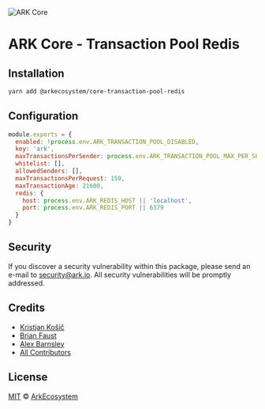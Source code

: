 ![ARK Core](https://i.imgur.com/1aP6F2o.png)

# ARK Core - Transaction Pool Redis

## Installation

```bash
yarn add @arkecosystem/core-transaction-pool-redis
```

## Configuration

```js
module.exports = {
  enabled: !process.env.ARK_TRANSACTION_POOL_DISABLED,
  key: 'ark',
  maxTransactionsPerSender: process.env.ARK_TRANSACTION_POOL_MAX_PER_SENDER || 200,
  whitelist: [],
  allowedSenders: [],
  maxTransactionsPerRequest: 150,
  maxTransactionAge: 21600,
  redis: {
    host: process.env.ARK_REDIS_HOST || 'localhost',
    port: process.env.ARK_REDIS_PORT || 6379
  }
}
```

## Security

If you discover a security vulnerability within this package, please send an e-mail to security@ark.io. All security vulnerabilities will be promptly addressed.

## Credits

- [Kristjan Košič](https://github.com/kristjank)
- [Brian Faust](https://github.com/faustbrian)
- [Alex Barnsley](https://github.com/alexbarnsley)
- [All Contributors](../../../../contributors)

## License

[MIT](LICENSE) © [ArkEcosystem](https://ark.io)
